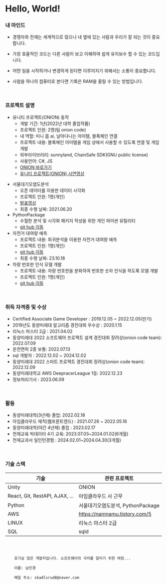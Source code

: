 # Hello, World!

### 내 마인드
- 경쟁자와 천재는 세계적으로 많으니 내 옆에 있는 사람과 우리가 잘 되는 것이 중요합니다. 

- 가장 효율적인 코드는 다른 사람이 보고 이해하여 쉽게 유지보수 할 수 있는 코드입니다. 

- 어떤 일을 시작하거나 변경하게 된다면 이루어지기 위해서는 소통이 중요합니다. 

- 사람을 하나의 컴퓨터로 본다면 기록은 RAM을 올릴 수 있는 방법입니다. 

<br/>

### 프로젝트 설명

- 유니티 프로젝트(ONION) 동작
  - 개발 기간: 1년(2022년 대학 졸업작품)
  - 프로젝트 인원: 2명(팀 onion code)
  - 내 역할: 미니 몹 ai, 날아다니는 아이템, 블록체인 연결
  - 프로젝트 내용: 블록체인 아이템을 게임 상에서 사용할 수 있도록 연결 및 게임 개발
  - 외부라이브러리: sunnyland, ChainSafe SDK(GNU public license)
  - 사용언어: C#, JS
  - <a href="https://namnamu.github.io/"> ONION 바로가기 </a>
  - <a href="https://youtu.be/4e2WnCjWdxM">유니티 프로젝트(ONION) 시연영상</a>
<!-- <a href="https://github.com/namnamu/namnamu/blob/main/document/index.md">웹 공부기록</a> -->
- 서울대기오염도분석
  - 오픈 데이터를 이용한 데이터 시각화
  - 프로젝트 인원: 1명(개인)
  - <a href="https://youtu.be/YG9ZDxoyQYY">발표영상</a>
  - 최종 수행 날짜: 2021.06.20
- PythonPackage
  - 수월한 분석 및 시각화 패키지 작성을 위한 개인 파이썬 유틸리티
  -  <a href="https://github.com/namnamu/PythonPackage.git">git hub 이동</a>
- 자전거 대여량 예측
  - 프로젝트 내용: 회귀분석을 이용한 자전거 대여량 예측
  - 프로젝트 인원: 1명(개인)
  - <a href="https://github.com/namnamu/Scaled_regression.git">git hub 이동</a>
  - 최종 수행 날짜: 23.10.18
- 차량 번호판 인식 모델 개발
  - 프로젝트 내용: 차량 번호판을 분화하여 번호판 숫자 인식을 하도록 모델 개발
  - 프로젝트 인원: 1명(개인)
  - <a href="https://github.com/namnamu/Car_license_plate_recognition.git">git hub 이동</a>

<br>

### 취득 자격증 및 수상
- Certified Associate Game Developer : 2019.12.05 ~ 2022.12.05(만기)
- 2019년도 동양미래대 알고리즘 경진대회 우수상 : 2020.1.15
- 리눅스 마스터 2급 : 2021.04.02
- 동양미래대 2022 소프트웨어 프로젝트 설계 경진대회 장려상(onion code team): 2022.07.09
- 운전면허 2종 보통: 2022.07.13
- sql 개발자 : 2022.12.02 ~ 2024.12.02
- 동양미래대 2022 스마트 프로젝트 경진대회 장려상(onion code team): 2022.12.09
- 동양미래대학교 AWS DeepracerLeague 1등: 2022.12.23
- 정보처리기사 : 2023.06.09
<br>

### 활동
- 동양미래대학(3년제) 졸업: 2022.02.18
- 아임클라우드 재직(웹프론트엔드) : 2021.07.26 ~ 2022.05.16
- 동양미래대학(야간 4년제) 졸업 : 2023.02.17
- 천재교육 빅데이터 4기 교육: 2023.07.03~2024.01.02(6개월)
- 천재교과서 일인턴경험 : 2024.02.01~2024.04.30(3개월)
  
<br/>

### 기술 스택   

|기술|관련 프로젝트|
|---|---|
| Unity | ONION |
|React, Git, RestAPI, AJAX, ... |아임클라우드 사 근무|    
|Python|서울대기오염도분석, PythonPackage |
|AWS|https://namnamu.tistory.com/5|
|LINUX|리눅스 마스터 2급|
|SQL|sqld|


<br/>

```

    호기심 많은 개발자입니다. 소프트웨어의 극치를 달리기 위한 여정...

    이름: 남인경

    메일 주소: skadlsrud8@naver.com


```

<!--
### Hi there 👋

**namnamu/namnamu** is a ✨ _special_ ✨ repository because its `README.md` (this file) appears on your GitHub profile.

Here are some ideas to get you started:

- 🔭 I’m currently working on ...
- 🌱 I’m currently learning ...
- 👯 I’m looking to collaborate on ...
- 🤔 I’m looking for help with ...
- 💬 Ask me about ...
- 📫 How to reach me: ...
- 😄 Pronouns: ...
- ⚡ Fun fact: ...
-->
